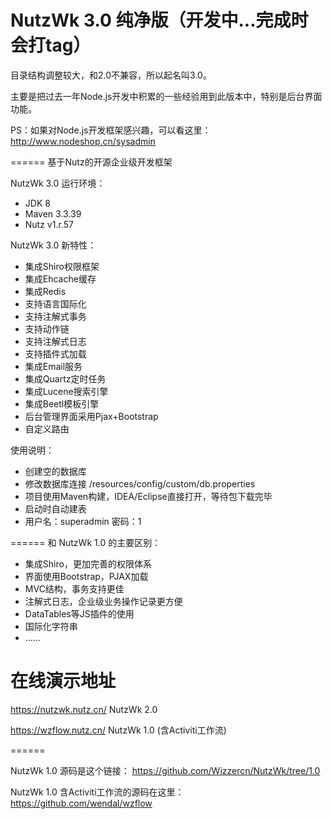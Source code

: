 NutzWk 3.0 纯净版（开发中...完成时会打tag）
======
目录结构调整较大，和2.0不兼容，所以起名叫3.0。

主要是把过去一年Node.js开发中积累的一些经验用到此版本中，特别是后台界面功能。

PS：如果对Node.js开发框架感兴趣，可以看这里：http://www.nodeshop.cn/sysadmin

======
基于Nutz的开源企业级开发框架

NutzWk 3.0 运行环境：
*   JDK 8
*   Maven 3.3.39
*   Nutz v1.r.57

NutzWk 3.0 新特性：
*   集成Shiro权限框架
*   集成Ehcache缓存
*   集成Redis
*   支持语言国际化
*   支持注解式事务
*   支持动作链
*   支持注解式日志
*   支持插件式加载
*   集成Email服务
*   集成Quartz定时任务
*   集成Lucene搜索引擎
*   集成Beetl模板引擎
*   后台管理界面采用Pjax+Bootstrap
*   自定义路由


使用说明：
*   创建空的数据库
*   修改数据库连接 /resources/config/custom/db.properties
*   项目使用Maven构建，IDEA/Eclipse直接打开，等待包下载完毕
*   启动时自动建表
*   用户名：superadmin  密码：1

======
和 NutzWk 1.0 的主要区别：
*   集成Shiro，更加完善的权限体系
*   界面使用Bootstrap，PJAX加载
*   MVC结构，事务支持更佳
*   注解式日志，企业级业务操作记录更方便
*   DataTables等JS插件的使用
*   国际化字符串
*   ……

在线演示地址
======

https://nutzwk.nutz.cn/                 NutzWk 2.0

https://wzflow.nutz.cn/          NutzWk 1.0 (含Activiti工作流)

======

NutzWk 1.0 源码是这个链接： https://github.com/Wizzercn/NutzWk/tree/1.0

NutzWk 1.0 含Activiti工作流的源码在这里： https://github.com/wendal/wzflow

